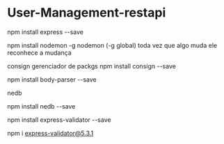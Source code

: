 # User-Management-restapi
 


npm install express --save


npm install nodemon -g
nodemon (-g global)
toda vez que algo muda ele reconhece a mudança

consign
gerenciador de packgs
npm install consign --save

npm install body-parser --save

nedb

npm install nedb --save

npm install express-validator --save

npm i express-validator@5.3.1